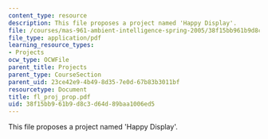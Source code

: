 ```yaml
---
content_type: resource
description: This file proposes a project named 'Happy Display'.
file: /courses/mas-961-ambient-intelligence-spring-2005/38f15bb961b9d8c3d64d89baa1006ed5_fl_proj_prop.pdf
file_type: application/pdf
learning_resource_types:
- Projects
ocw_type: OCWFile
parent_title: Projects
parent_type: CourseSection
parent_uid: 23ce42e9-4b49-8d35-7e0d-67b83b3011bf
resourcetype: Document
title: fl_proj_prop.pdf
uid: 38f15bb9-61b9-d8c3-d64d-89baa1006ed5
---
```

This file proposes a project named 'Happy Display'.

